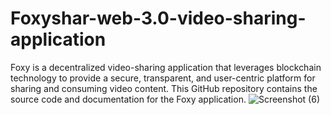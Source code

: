 # Foxyshar-web-3.0-video-sharing-application
Foxy is a decentralized video-sharing application that leverages blockchain technology to provide a secure, transparent, and user-centric platform for sharing and consuming video content. This GitHub repository contains the source code and documentation for the Foxy application.
![Screenshot (6)](https://github.com/sakshee23/Foxyshar-web-3.0-video-sharing-application/assets/69386473/41c2671d-1a54-4a96-a43e-ad0c73ff4549)
